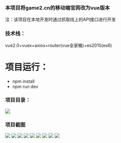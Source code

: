 ### 本项目将game2.cn的移动端官网改为vue版本

注：该项目在本地开发时通过抓取线上的API接口进行开发

### 技术栈：
vue2.0+vuex+axios+router(vue全家桶)+es2015(es6)

# 项目运行：
+ npm install
+ npm run dev

### 项目目录：
![](https://github.com/yufengji/g2_h5/blob/master/project-pic/ml.jpg?raw=true)

### 项目截图
![](https://github.com/yufengji/g2_h5/blob/master/project-pic/01.jpg?raw=true)
![](https://github.com/yufengji/g2_h5/blob/master/project-pic/02.jpg?raw=true)
![](https://github.com/yufengji/g2_h5/blob/master/project-pic/03.jpg?raw=true)
![](https://github.com/yufengji/g2_h5/blob/master/project-pic/04.jpg?raw=true)
![](https://github.com/yufengji/g2_h5/blob/master/project-pic/05.jpg?raw=true)
![](https://github.com/yufengji/g2_h5/blob/master/project-pic/06.jpg?raw=true)
![](https://github.com/yufengji/g2_h5/blob/master/project-pic/07.jpg?raw=true)
![](https://github.com/yufengji/g2_h5/blob/master/project-pic/08.jpg?raw=true)
![](https://github.com/yufengji/g2_h5/blob/master/project-pic/09.jpg?raw=true)

